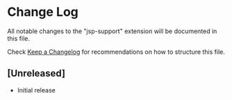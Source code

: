 # Change Log

All notable changes to the "jsp-support" extension will be documented in this file.

Check [Keep a Changelog](http://keepachangelog.com/) for recommendations on how to structure this file.

## [Unreleased]

- Initial release